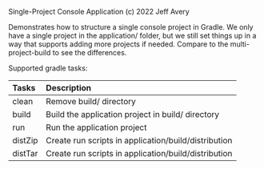 Single-Project Console Application
(c) 2022 Jeff Avery

Demonstrates how to structure a single console project in Gradle.
We only have a single project in the application/ folder, but we 
still set things up in a way that supports adding more projects if needed. 
Compare to the multi-project-build to see the differences.

Supported gradle tasks:

| Tasks   | Description                                                |
|:--------|:-----------------------------------------------------------|
| clean   | Remove build/ directory                                    |
| build   | Build the application project in build/ directory          |
| run     | Run the application project                                |
| distZip | Create run scripts in application/build/distribution       |
| distTar | Create run scripts in application/build/distribution       |

